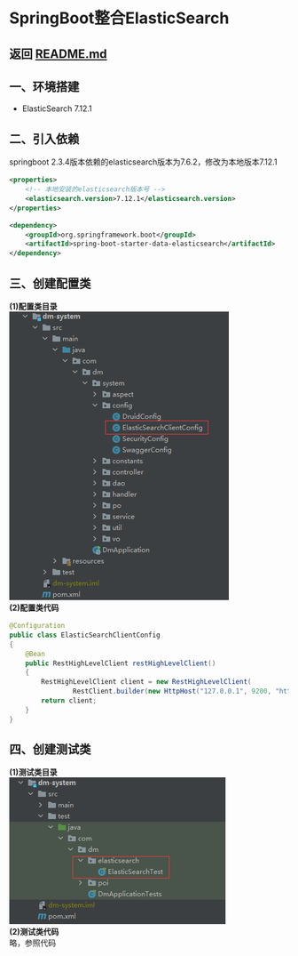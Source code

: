 # SpringBoot整合ElasticSearch

## 返回 [README.md](../../README.md)

## 一、环境搭建

- ElasticSearch 7.12.1

## 二、引入依赖
springboot 2.3.4版本依赖的elasticsearch版本为7.6.2，修改为本地版本7.12.1
```xml
<properties>
    <!-- 本地安装的elasticsearch版本号 -->
    <elasticsearch.version>7.12.1</elasticsearch.version>
</properties>
```
```xml
<dependency>
    <groupId>org.springframework.boot</groupId>
    <artifactId>spring-boot-starter-data-elasticsearch</artifactId>
</dependency>
```

## 三、创建配置类
**(1)配置类目录**   
![avatar](images/dm-elasticsearch/ElasticSearch配置类.png)   
**(2)配置类代码**
```java
@Configuration
public class ElasticSearchClientConfig
{
	@Bean
	public RestHighLevelClient restHighLevelClient()
	{
		RestHighLevelClient client = new RestHighLevelClient(
				RestClient.builder(new HttpHost("127.0.0.1", 9200, "http")));
		return client;
	}
}
```

## 四、创建测试类
**(1)测试类目录**   
![avatar](images/dm-elasticsearch/ElasticSearch测试类.png)   
**(2)测试类代码**   
略，参照代码
